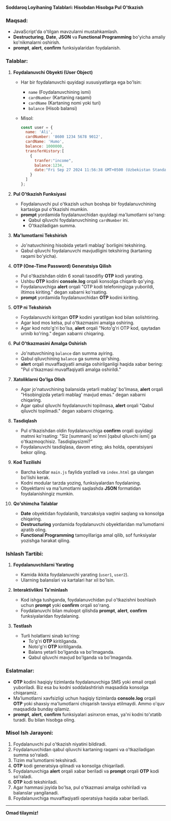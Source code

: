 **Soddaroq Loyihaning Talablari: Hisobdan Hisobga Pul O'tkazish**

### Maqsad:

- JavaScript'da o'tilgan mavzularni mustahkamlash.
- **Destructuring**, **Date**, **JSON** va **Functional Programming** bo'yicha amaliy ko'nikmalarni oshirish.
- **prompt**, **alert**, **confirm** funksiyalaridan foydalanish.

### Talablar:

1. **Foydalanuvchi Obyekti (User Object)**

   - Har bir foydalanuvchi quyidagi xususiyatlarga ega bo'lsin:
     - `name` (Foydalanuvchining ismi)
     - `cardNumber` (Kartaning raqami)
     - `cardName` (Kartaning nomi yoki turi)
     - `balance` (Hisob balansi)

   - Misol:

     ```javascript
     const user = {
       name: 'Ali',
       cardNumber: '8600 1234 5678 9012',
       cardName: 'Humo',
       balance: 1000000,
       transferHistory:[
         {
           tranfer:"income",
           balance:1234,
           date:"Fri Sep 27 2024 11:56:38 GMT+0500 (Uzbekistan Standard Time)"
         }
       ]
     };
     ```

2. **Pul O'tkazish Funksiyasi**

   - Foydalanuvchi pul o'tkazish uchun boshqa bir foydalanuvchining kartasiga pul o'tkazishi mumkin.
   - **prompt** yordamida foydalanuvchidan quyidagi ma'lumotlarni so'rang:
     - Qabul qiluvchi foydalanuvchining `cardNumber` ini.
     - O'tkaziladigan summa.

3. **Ma'lumotlarni Tekshirish**

   - Jo'natuvchining hisobida yetarli mablag' borligini tekshiring.
   - Qabul qiluvchi foydalanuvchi mavjudligini tekshiring (kartaning raqami bo'yicha).

4. **OTP (One-Time Password) Generatsiya Qilish**

   - Pul o'tkazishdan oldin 6 xonali tasodifiy **OTP** kodi yarating.
   - Ushbu **OTP** kodini **console.log** orqali konsolga chiqarib qo'ying.
   - Foydalanuvchiga **alert** orqali "OTP kodi telefoningizga yuborildi, iltimos kiriting." degan xabarni ko'rsating.
   - **prompt** yordamida foydalanuvchidan **OTP** kodini kiriting.

5. **OTP ni Tekshirish**

   - Foydalanuvchi kiritgan **OTP** kodini yaratilgan kod bilan solishtiring.
   - Agar kod mos kelsa, pul o'tkazmasini amalga oshiring.
   - Agar kod noto'g'ri bo'lsa, **alert** orqali "Noto'g'ri OTP kod, qaytadan urinib ko'ring." degan xabarni chiqaring.

6. **Pul O'tkazmasini Amalga Oshirish**

   - Jo'natuvchining `balance` dan summa ayiring.
   - Qabul qiluvchining `balance` ga summa qo'shing.
   - **alert** orqali muvaffaqiyatli amalga oshirilganligi haqida xabar bering: "Pul o'tkazmasi muvaffaqiyatli amalga oshirildi."

7. **Xatoliklarni Qo'lga Olish**

   - Agar jo'natuvchining balansida yetarli mablag' bo'lmasa, **alert** orqali "Hisobingizda yetarli mablag' mavjud emas." degan xabarni chiqaring.
   - Agar qabul qiluvchi foydalanuvchi topilmasa, **alert** orqali "Qabul qiluvchi topilmadi." degan xabarni chiqaring.

8. **Tasdiqlash**

   - Pul o'tkazishdan oldin foydalanuvchiga **confirm** orqali quyidagi matnni ko'rsating: "Siz [summani] so'mni [qabul qiluvchi ismi] ga o'tkazmoqchisiz. Tasdiqlaysizmi?"
   - Foydalanuvchi tasdiqlasa, davom eting; aks holda, operatsiyani bekor qiling.

9. **Kod Tuzilishi**

   - Barcha kodlar `main.js` faylida yoziladi va `index.html` ga ulangan bo'lishi kerak.
   - Kodni modular tarzda yozing, funksiyalardan foydalaning.
   - Obyektlarni va ma'lumotlarni saqlashda **JSON** formatidan foydalanishingiz mumkin.

10. **Qo'shimcha Talablar**

    - **Date** obyektidan foydalanib, tranzaksiya vaqtini saqlang va konsolga chiqaring.
    - **Destructuring** yordamida foydalanuvchi obyektlaridan ma'lumotlarni ajratib oling.
    - **Functional Programming** tamoyillariga amal qilib, sof funksiyalar yozishga harakat qiling.

### Ishlash Tartibi:

1. **Foydalanuvchilarni Yarating**

   - Kamida ikkita foydalanuvchi yarating (`user1`, `user2`).
   - Ularning balanslari va kartalari har xil bo'lsin.

2. **Interaktivlikni Ta'minlash**

   - Kod ishga tushganda, foydalanuvchidan pul o'tkazishni boshlash uchun **prompt** yoki **confirm** orqali so'rang.
   - Foydalanuvchi bilan muloqot qilishda **prompt**, **alert**, **confirm** funksiyalaridan foydalaning.

3. **Testlash**

   - Turli holatlarni sinab ko'ring:
     - To'g'ri **OTP** kiritilganda.
     - Noto'g'ri **OTP** kiritilganda.
     - Balans yetarli bo'lganda va bo'lmaganda.
     - Qabul qiluvchi mavjud bo'lganda va bo'lmaganda.

### Eslatmalar:

- **OTP** kodini haqiqiy tizimlarda foydalanuvchiga SMS yoki email orqali yuboriladi. Biz esa bu kodni soddalashtirish maqsadida konsolga chiqaramiz.
- Ma'lumotlarni xavfsizligi uchun haqiqiy tizimlarda **console.log** orqali **OTP** yoki shaxsiy ma'lumotlarni chiqarish tavsiya etilmaydi. Ammo o'quv maqsadida bunday qilamiz.
- **prompt**, **alert**, **confirm** funksiyalari asinxron emas, ya'ni kodni to'xtatib turadi. Bu bilan hisobga oling.

### Misol Ish Jarayoni:

1. Foydalanuvchi pul o'tkazish niyatini bildiradi.
2. Foydalanuvchidan qabul qiluvchi kartaning raqami va o'tkaziladigan summa so'raladi.
3. Tizim ma'lumotlarni tekshiradi.
4. **OTP** kodi generatsiya qilinadi va konsolga chiqariladi.
5. Foydalanuvchiga **alert** orqali xabar beriladi va **prompt** orqali **OTP** kodi so'raladi.
6. **OTP** kodi tekshiriladi.
7. Agar hammasi joyida bo'lsa, pul o'tkazmasi amalga oshiriladi va balanslar yangilanadi.
8. Foydalanuvchiga muvaffaqiyatli operatsiya haqida xabar beriladi.

---

**Omad tilaymiz!**

